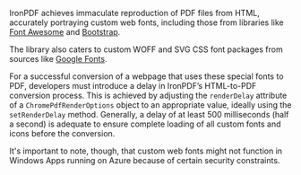 IronPDF achieves immaculate reproduction of PDF files from HTML, accurately portraying custom web fonts, including those from libraries like [Font Awesome](https://fontawesome.com/) and [Bootstrap](https://getbootstrap.com/docs/3.3/components/).

The library also caters to custom WOFF and SVG CSS font packages from sources like [Google Fonts](https://fonts.google.com/).

For a successful conversion of a webpage that uses these special fonts to PDF, developers must introduce a delay in IronPDF’s HTML-to-PDF conversion process. This is achieved by adjusting the `renderDelay` attribute of a `ChromePdfRenderOptions` object to an appropriate value, ideally using the `setRenderDelay` method. Generally, a delay of at least 500 milliseconds (half a second) is adequate to ensure complete loading of all custom fonts and icons before the conversion.

It's important to note, though, that custom web fonts might not function in Windows Apps running on Azure because of certain security constraints.